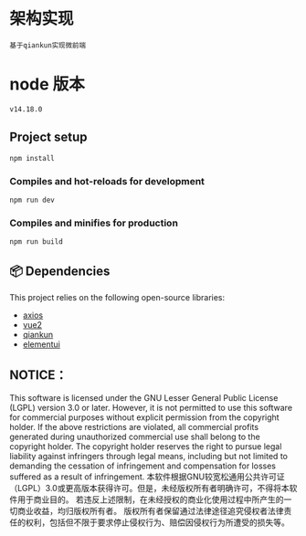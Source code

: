 # 架构实现
```
基于qiankun实现微前端
```


# node 版本
```
v14.18.0
```

## Project setup
```
npm install
```

### Compiles and hot-reloads for development
```
npm run dev
```

### Compiles and minifies for production
```
npm run build
```


## 📦 Dependencies

This project relies on the following open-source libraries:

- [axios](https://github.com/axios/axios)
- [vue2](https://github.com/vuejs/vue)
- [qiankun](https://github.com/umijs/qiankun)
- [elementui](https://github.com/ElemeFE/element)


## NOTICE：

This software is licensed under the GNU Lesser General Public License (LGPL) version 3.0 or later. However, it is not permitted to use this software for commercial purposes without explicit permission from the copyright holder.
If the above restrictions are violated, all commercial profits generated during unauthorized commercial use shall belong to the copyright holder.
The copyright holder reserves the right to pursue legal liability against infringers through legal means, including but not limited to demanding the cessation of infringement and compensation for losses suffered as a result of infringement.
本软件根据GNU较宽松通用公共许可证（LGPL）3.0或更高版本获得许可。但是，未经版权所有者明确许可，不得将本软件用于商业目的。
若违反上述限制，在未经授权的商业化使用过程中所产生的一切商业收益，均归版权所有者。
版权所有者保留通过法律途径追究侵权者法律责任的权利，包括但不限于要求停止侵权行为、赔偿因侵权行为所遭受的损失等。



